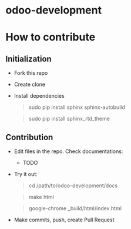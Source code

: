 # odoo-development


# How to contribute

## Initialization

  * Fork this repo
  * Create clone
  * Install dependencies

    > sudo pip install sphinx sphinx-autobuild

    > sudo pip install sphinx_rtd_theme

## Contribution

  * Edit files in the repo. Check documentations:
    * TODO
  * Try it out:

    > cd /path/to/odoo-development/docs

    > make html

    > google-chrome _build/html/index.html

  * Make commits, push, create Pull Request

